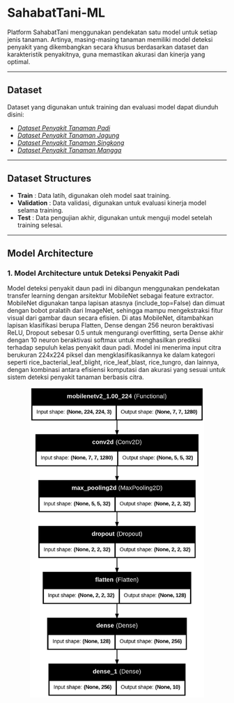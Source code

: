 # SahabatTani-ML  
Platform SahabatTani menggunakan pendekatan satu model untuk setiap jenis tanaman. Artinya, masing-masing tanaman memiliki model deteksi penyakit yang dikembangkan secara khusus berdasarkan dataset dan karakteristik penyakitnya, guna memastikan akurasi dan kinerja yang optimal.

---

## Dataset  
Dataset yang digunakan untuk training dan evaluasi model dapat diunduh disini:
- [*Dataset Penyakit Tanaman Padi*](https://www.kaggle.com/datasets/loki4514/rice-leaf-diseases-detection)
- [*Dataset Penyakit Tanaman Jagung*](https://www.kaggle.com/datasets/smaranjitghose/corn-or-maize-leaf-disease-dataset)
- [*Dataset Penyakit Tanaman Singkong*](https://www.kaggle.com/datasets/dipoyonoarga/dataset-singkong)
- [*Dataset Penyakit Tanaman Mangga*](https://www.kaggle.com/datasets/aryashah2k/mango-leaf-disease-dataset) 

---

## Dataset Structures

- **Train** : Data latih, digunakan oleh model saat training.
- **Validation** : Data validasi, digunakan untuk evaluasi kinerja model selama training.
- **Test** : Data pengujian akhir, digunakan untuk menguji model setelah training selesai.

---

## Model Architecture
### 1. Model Architecture untuk Deteksi Penyakit Padi
Model deteksi penyakit daun padi ini dibangun menggunakan pendekatan transfer learning dengan arsitektur MobileNet sebagai feature extractor. MobileNet digunakan tanpa lapisan atasnya (include_top=False) dan dimuat dengan bobot pralatih dari ImageNet, sehingga mampu mengekstraksi fitur visual dari gambar daun secara efisien. Di atas MobileNet, ditambahkan lapisan klasifikasi berupa Flatten, Dense dengan 256 neuron beraktivasi ReLU, Dropout sebesar 0.5 untuk mengurangi overfitting, serta Dense akhir dengan 10 neuron beraktivasi softmax untuk menghasilkan prediksi terhadap sepuluh kelas penyakit daun padi. Model ini menerima input citra berukuran 224x224 piksel dan mengklasifikasikannya ke dalam kategori seperti rice_bacterial_leaf_blight, rice_leaf_blast, rice_tungro, dan lainnya, dengan kombinasi antara efisiensi komputasi dan akurasi yang sesuai untuk sistem deteksi penyakit tanaman berbasis citra.
<div align="center">
  <img src="https://github.com/SahabatTani/Machine-Learning/blob/main/Rice%20Leaf%20Disease%20Detection%20Model/arsitektur.png?raw=true" alt="Arsitektur Model Padi" width="400"/>
</div>
